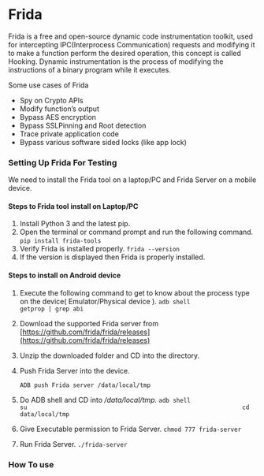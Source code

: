 # Frida



Frida is a free and open-source dynamic code instrumentation toolkit, used for intercepting IPC(Interprocess Communication) requests and modifying it to make a function perform the desired operation, this concept is called Hooking. Dynamic instrumentation is the process of modifying the instructions of a binary program while it executes.

Some use cases of Frida

* Spy on Crypto APIs
* Modify function’s output
* Bypass AES encryption
* Bypass SSLPinning and Root detection
* Trace private application code
* Bypass various software sided locks (like app lock)

### Setting Up Frida For Testing

We need to install the Frida tool on a laptop/PC and Frida Server on a mobile device.&#x20;

#### Steps to Frida tool install on Laptop/PC

1. Install Python 3 and the latest pip.
2. Open the terminal or command prompt and run the following command.              `pip install frida-tools`
3. Verify Frida is installed properly.                                                                         `frida --version`
4. If the version is displayed then Frida is properly installed.

#### Steps to install on Android device&#x20;

1. Execute the following command to get to know about the process type on the device( Emulator/Physical device ).                                                                                      `adb shell                                                                    getprop | grep abi`                                                       &#x20;
2. Download the supported Frida server from  [https://github.com/frida/frida/releases](https://github.com/frida/frida/releases)
3. Unzip the downloaded folder and CD into the directory.
4.  Push Frida Server into the device.&#x20;

    `ADB push Frida server /data/local/tmp`
5. Do ADB shell and CD into _/data/local/tmp._                                                              `adb shell                                                     su                                                             cd data/local/tmp`
6. Give Executable permission to Frida Server.                                                     `chmod 777 frida-server`
7. Run Frida Server.                                                                                              `./frida-server`

### How To use

